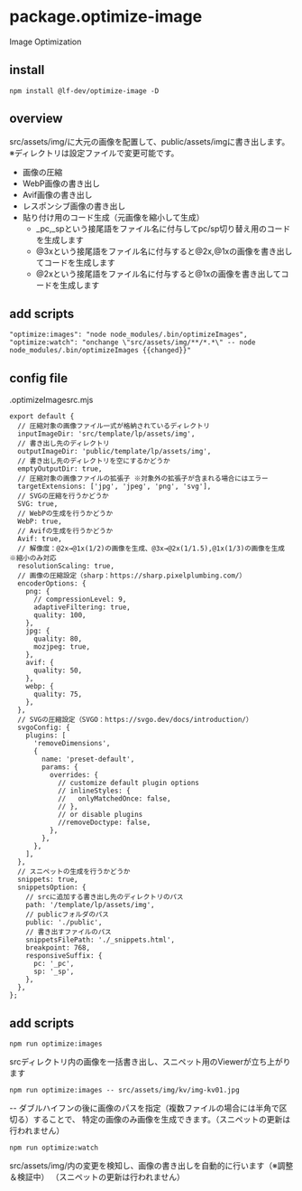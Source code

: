 # package.optimize-image
Image Optimization

## install
```
npm install @lf-dev/optimize-image -D
```

## overview
src/assets/img/に大元の画像を配置して、public/assets/imgに書き出します。
※ディレクトリは設定ファイルで変更可能です。

 - 画像の圧縮
 - WebP画像の書き出し
 - Avif画像の書き出し
 - レスポンシブ画像の書き出し
 - 貼り付け用のコード生成（元画像を縮小して生成）
    - _pc,_spという接尾語をファイル名に付与してpc/sp切り替え用のコードを生成します
    - @3xという接尾語をファイル名に付与すると@2x,@1xの画像を書き出してコードを生成します
    - @2xという接尾語をファイル名に付与すると@1xの画像を書き出してコードを生成します

## add scripts

```
"optimize:images": "node node_modules/.bin/optimizeImages",
"optimize:watch": "onchange \"src/assets/img/**/*.*\" -- node node_modules/.bin/optimizeImages {{changed}}"
```

## config file
.optimizeImagesrc.mjs
```
export default {
  // 圧縮対象の画像ファイル一式が格納されているディレクトリ
  inputImageDir: 'src/template/lp/assets/img',
  // 書き出し先のディレクトリ
  outputImageDir: 'public/template/lp/assets/img',
  // 書き出し先のディレクトリを空にするかどうか
  emptyOutputDir: true,
  // 圧縮対象の画像ファイルの拡張子 ※対象外の拡張子が含まれる場合にはエラー
  targetExtensions: ['jpg', 'jpeg', 'png', 'svg'],
  // SVGの圧縮を行うかどうか
  SVG: true,
  // WebPの生成を行うかどうか
  WebP: true,
  // Avifの生成を行うかどうか
  Avif: true,
  // 解像度：@2x→@1x(1/2)の画像を生成、@3x→@2x(1/1.5),@1x(1/3)の画像を生成 ※縮小のみ対応
  resolutionScaling: true,
  // 画像の圧縮設定（sharp：https://sharp.pixelplumbing.com/）
  encoderOptions: {
    png: {
      // compressionLevel: 9,
      adaptiveFiltering: true,
      quality: 100,
    },
    jpg: {
      quality: 80,
      mozjpeg: true,
    },
    avif: {
      quality: 50,
    },
    webp: {
      quality: 75,
    },
  },
  // SVGの圧縮設定（SVGO：https://svgo.dev/docs/introduction/）
  svgoConfig: {
    plugins: [
      'removeDimensions',
      {
        name: 'preset-default',
        params: {
          overrides: {
            // customize default plugin options
            // inlineStyles: {
            //   onlyMatchedOnce: false,
            // },
            // or disable plugins
            //removeDoctype: false,
          },
        },
      },
    ],
  },
  // スニペットの生成を行うかどうか
  snippets: true,
  snippetsOption: {
    // srcに追加する書き出し先のディレクトリのパス
    path: '/template/lp/assets/img',
    // publicフォルダのパス
    public: './public',
    // 書き出すファイルのパス
    snippetsFilePath: './_snippets.html',
    breakpoint: 768,
    responsiveSuffix: {
      pc: '_pc',
      sp: '_sp',
    },
  },
};
```


## add scripts

```
npm run optimize:images
```
srcディレクトリ内の画像を一括書き出し、スニペット用のViewerが立ち上がります

```
npm run optimize:images -- src/assets/img/kv/img-kv01.jpg
```
-- ダブルハイフンの後に画像のパスを指定（複数ファイルの場合には半角で区切る）することで、
特定の画像のみ画像を生成できます。（スニペットの更新は行われません）

```
npm run optimize:watch
```
src/assets/img/内の変更を検知し、画像の書き出しを自動的に行います（※調整＆検証中）
（スニペットの更新は行われません）

